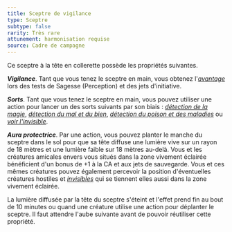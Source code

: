 ```yaml
---
title: Sceptre de vigilance
type: Sceptre
subtype: false
rarity: Très rare
attunement: harmonisation requise
source: Cadre de campagne
---
```

Ce sceptre à la tête en collerette possède les propriétés suivantes.

_**Vigilance**_. Tant que vous tenez le sceptre en main, vous obtenez l'[_avantage_](/utiliser-les-caracteristiques/#avantage-et-desavantage) lors des tests de Sagesse (Perception) et des jets d'initiative.

_**Sorts**_. Tant que vous tenez le sceptre en main, vous pouvez utiliser une action pour lancer un des sorts suivants par son biais : [_détection de la magie_](/grimoire/detection-de-la-magie/), [_détection du mal et du bien_](/grimoire/detection-du-mal-et-du-bien/), [_détection du poison et des maladies_](/grimoire/detection-du-poison-et-des-maladies/) ou [_voir l'invisible_](/grimoire/voir-l-invisible/).

_**Aura protectrice**_. Par une action, vous pouvez planter le manche du sceptre dans le sol pour que sa tête diffuse une lumière vive sur un rayon de 18 mètres et une lumière faible sur 18 mètres au-delà. Vous et les créatures amicales envers vous situés dans la zone vivement éclairée bénéficient d'un bonus de +1 à la CA et aux jets de sauvegarde. Vous et ces mêmes créatures pouvez également percevoir la position d'éventuelles créatures hostiles et [_invisibles_](/gerer-la-sante-du-personnage/#invisible) qui se tiennent elles aussi dans la zone vivement éclairée.

La lumière diffusée par la tête du sceptre s'éteint et l'effet prend fin au bout de 10 minutes ou quand une créature utilise une action pour déplanter le sceptre. Il faut attendre l'aube suivante avant de pouvoir réutiliser cette propriété.
